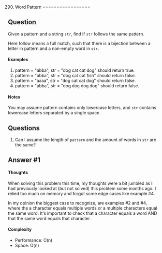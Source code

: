 290. Word Pattern
=================

## Question
Given a pattern and a string `str`, find if `str` follows the same pattern.

Here follow means a full match, such that there is a bijection between a letter
in pattern and a non-empty word in `str`.

#### Examples
1. pattern = "abba", str = "dog cat cat dog" should return true.
2. pattern = "abba", str = "dog cat cat fish" should return false.
3. pattern = "aaaa", str = "dog cat cat dog" should return false.
4. pattern = "abba", str = "dog dog dog dog" should return false.

#### Notes
You may assume pattern contains only lowercase letters, and `str` contains
lowercase letters separated by a single space.

## Questions
1. Can I assume the length of `pattern` and the amount of words in `str` are
the same?

## Answer #1

#### Thoughts
When solving this problem this time, my thoughts were a bit jumbled as I had
previously looked at (but not solved) this problem some months ago. I relied
too much on memory and forgot some edge cases like example #4.

In my opinion the biggest case to recognize, are examples #2 and #4, where the
a character equals multiple words or a multiple characters equal the same word.
It's important to check that a character equals a word AND that the same word
equals that character.

#### Complexity
  - Performance: O(n)
  - Space: O(n)
